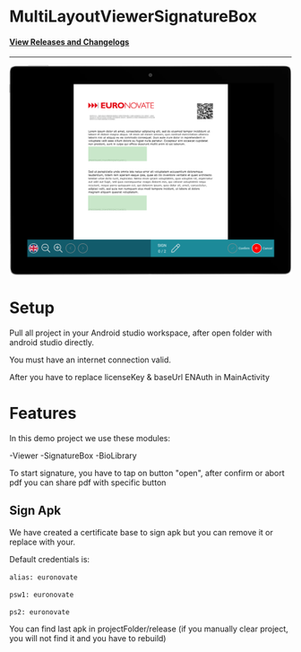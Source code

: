 # MultiLayoutViewerSignatureBox

#### [View Releases and Changelogs](https://github.com/euronovate/ENMobileSDK-Android)

---
![Viewer image](resReadme/imgViewer.png)

# Setup

Pull all project in your Android studio workspace, after open folder with android studio directly.

You must have an internet connection valid.

After you have to replace licenseKey & baseUrl ENAuth in MainActivity

# Features

In this demo project we use these modules:

-Viewer
-SignatureBox
-BioLibrary

To start signature, you have to tap on button "open", after confirm or abort pdf you can share pdf with specific button

## Sign Apk

We have created a certificate base to sign apk but you can remove it or replace with your.

Default credentials is:

`alias: euronovate`

`psw1: euronovate`

`ps2: euronovate`

You can find last apk in projectFolder/release (if you manually clear project, you will not find it and you have to rebuild)